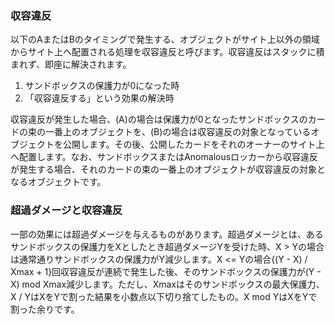 ### 収容違反
以下のAまたはBのタイミングで発生する、オブジェクトがサイト上以外の領域からサイト上へ配置される処理を収容違反と呼びます。収容違反はスタックに積まれず、即座に解決されます。
1. サンドボックスの保護力が0になった時
2. 「収容違反する」という効果の解決時

収容違反が発生した場合、(A)の場合は保護力が0となったサンドボックスのカードの束の一番上のオブジェクトを、(B)の場合は収容違反の対象となっているオブジェクトを公開します。その後、公開したカードをそれのオーナーのサイト上へ配置します。なお、サンドボックスまたはAnomalousロッカーから収容違反が発生する場合、それのカードの束の一番上のオブジェクトが収容違反の対象となるオブジェクトです。

### 超過ダメージと収容違反
一部の効果には超過ダメージを与えるものがあります。超過ダメージとは、あるサンドボックスの保護力をXとしたとき超過ダメージYを受けた時、X > Yの場合は通常通りサンドボックスの保護力がY減少します。X <= Yの場合{(Y - X) / Xmax + 1}回収容違反が連続で発生した後、そのサンドボックスの保護力が(Y - X) mod Xmax減少します。ただし、Xmaxはそのサンドボックスの最大保護力、X / YはXをYで割った結果を小数点以下切り捨てしたもの。X mod YはXをYで割った余りです。
